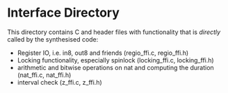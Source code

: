 # Interface Directory

This directory contains C and header files with functionality that is *directly* called by
the synthesised code:

- Register IO, i.e. in8, out8 and friends (regio_ffi.c, regio_ffi.h)
- Locking functionality, especially spinlock (locking_ffi.c, locking_ffi.h)
- arithmetic and bitwise operations on nat and computing the duration (nat_ffi.c, nat_ffi.h)
- interval check (z_ffi.c, z_ffi.h)
